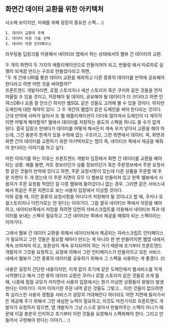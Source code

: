 ## 화면간 데이터 교환을 위한 아키텍처

사소해 보이지만, 미래를 위해 굉장히 중요한 스펙... :)

```
1. 데이터 교환의 주체
2. 데이터 저장 기술 선택
3. 데이터 저장 인터페이스
```

라우팅을 딥링크를 이용해서 네이티브 앱에서 하는 상태에서의 웹뷰 간 데이터의 교환.<br />

두 개의 화면이 두 가지의 애플리케이션으로 만들어져야 되고, 번들링 돼서 따로따로 실행이 되게끔 만드는 구조로 만들었다라고 하면, <br />
"두 개 간에 URI를 통한 데이터 교환을 제외하고 다른 종류의 데이터를 만약에 공유해야 한다라고 하면 어떤 것을 써야할까?"<br />
프론트엔드 개발자라면, 로컬 스토리지나 세션 스토리지 혹은 쿠키와 같은 것들을 먼저 떠올릴 수 있을 것이고, 저장해야 될 데이터, 공유해야 될 데이터가 더 크다라고 하면 인덱스DB나 요즘 잘 안쓰긴 하지만 웹SQL 같은 것들도 고려해 볼 수 있을 것이다. 하지만 도메인에 대한 제약이 있다. 그 두 개간의 웹앱이 같은 도메인을 써야 한다라는 것이다.<br />
근데 만약에 서버가 달라서 또 웹 애플리케이션이 더더욱 많아져서 도메인이 다 제각각이면 어떻게 해야할까? 웹에서 데이터를 저장하는 용도의 스펙을 하나도 쓸 수가 없게 된다. 결국 딥링크 안에다가 데이터를 어떻게 해서든지 계속 우겨 넣어서 교환을 해야 하는데, 그건 충분히 한계가 있을 수밖에 없는 구조이고, 그런 측면에서 데이터. 즉, 화면과 화면 간의 데이터를 교환하기 위한 아키텍처로는 앱이 즉, 네이티브 쪽에서 제공을 해줘야 한다라는 이야기를 하고 싶다.<br />

이런 이야기를 하는 이유는 프론트엔드 개발자 입장에서 화면 간 데이터를 교환을 해야 되는 상황. 예를 들면, 카트 정보라던가 상품 정보라던가 혹은 주문정보에서 주문 요청사항 같은 것들이 만약에 있다고 하면, 주문 요청사항이 있는데 다른 상품을 주문할 때 주문 지면이 두 개 였는데 이 주문 지면이 모두 다 웹뷰로 만들어져 있고 한쪽 웹뷰에서 사용자가 주문 요청을 적었던 걸 다른 웹뷰에 들어갔더니 없는 경우. 그러면 같은 서비스내에서 똑같은 주문 지면으로 보는 사용자 입장에서 이상할 것이다.<br />
이와 같을 때, 이런 종류의 요청사항을 어디다가 저장해야 될 것이냐고 할 때, 쿠키나 로컬스토리지나 이런거로는 안 된다는 이야기다. 그럼 결국 네이티브 쪽에서 저장을 해야 하고, 네이티브쪽에서 저장을 하려면 당연히 자바스크립트를 이용해서 네이티브 쪽과 데이터를 보내는 스펙이 필요하고 그건 네이티브 쪽에서 제공을 해줘야 되는 스펙이라는 이야기다.<br />

그래서 웹뷰 간 데이터 교환을 위해서 네이티브에서 제공되는 자바스크립트 인터페이스가 필요하고 그런 것들은 필요할 때마다 만드는 게 아니라 한 번 만들어지면 웹앱 내에서 계속 쓰여져야 하고, 호환성이 계속 유지되어야 하는 거기 때문에 초기부터 프론트엔드 개발자가 그것을 요청하고, 요청에 의해서 그런 인터페이스가 만들어지고 모든 서비스 내에서 웹뷰가 그런 종류의 데이터를 공유하기 위해서 그 스펙을 사용하는 게 좋겠다. (!)<br />

내용은 굉장히 간단한 내용이지만, 이게 없이 초기에 같은 도메인에서 웹서비스를 작게 시작했다고 해서 그런 류의 데이터 교환은 쿠키나 로컬 스토리지 같은 것들로 쓰게 될 때, 나중에 점점 규모가 커지면서 사용자 입장에서는 뭔가 이상한 상황들이 왕왕(!) 발생한다는 이야기다. 아까 이야기한 주문 내역 같은 것들도 그렇고... 이런 것들이 없으려면 즉 심리스한 사용자 경험을 서비스가 굉장히 거대해진다 하더라도 어떤 지면에 들어가서든 제공해 주기 위해서 그런 세심한 노력이 필요하고, 이것도 마찬가지로 프론트엔드 개발자가 요청하지 않으면, 앱 개발자가 그냥 스스로 알아서 만들어주는 스펙이 아니기 때문에 이걸 충분히 인지하고 초기부터 이런 것들을 요청해서 스펙화해야 한다. 그리고 만들어서 구현해야 한다는 이야기... :)
